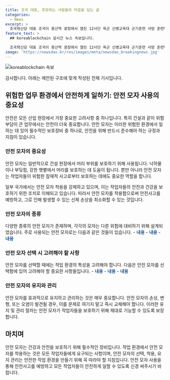 ```yaml
---
title: 조국 대표, 추모하는 사람들의 마음을 담는 글
categories:
  - News
excerpt: >
  조국혁신당 대표 조국이 용산역 광장에서 열린 12사단 육군 신병교육대 군기훈련 사망 훈련병을 위한 시민 추모 분향소에서 추모글을 부착하고 있다.
feature_text: >
  ## koreablockchain 실시간 뉴스 속보입니다.

  조국혁신당 대표 조국이 용산역 광장에서 열린 12사단 육군 신병교육대 군기훈련 사망 훈련병을 위한 시민 추모 분향소에서 추모글을 부착하고 있다.
image: 'https://newsdao.kr/res/images/meta/newsdao_breakingnews.jpg'
---
```


<p><img src="https://newsdao.kr/res/images/meta/newsdao_breakingnews.jpg" alt="koreablockchain 속보" /></p>

<p>감사합니다. 아래는 제안된 구조에 맞게 작성된 전체 기사입니다.</p>

<h2>위험한 업무 환경에서 안전하게 일하기: 안전 모자 사용의 중요성</h2>

<p>안전은 모든 산업 현장에서 가장 중요한 고려사항 중 하나입니다. 특히 건설과 같이 위험 부담이 큰 업무에서는 안전이 더욱 중요합니다. 안전 모자는 이러한 위험한 환경에서 일하는 데 있어 필수적인 보호장비 중 하나로, 안전을 위해 반드시 준수해아 하는 규정과 지침이 있습니다.</p>

<h3>안전 모자의 중요성</h3>

<p>안전 모자는 일반적으로 건설 현장에서 머리 부위를 보호하기 위해 사용됩니다. 낙하물이나 부딪힘, 강한 햇볕에서 머리를 보호하는 데 도움이 됩니다. 뿐만 아니라 안전 모자는 작업자들이 위험한 잠재적 사고로부터 보호하는 데에도 중요한 역할을 합니다.</p>

<p>일부 국가에서는 안전 모자 착용을 강제하고 있으며, 이는 작업자들의 안전과 건강을 보호하기 위한 조치로 이해되고 있습니다. 따라서 안전 모자를 착용함으로써 안전사고를 예방하고, 그로 인해 발생할 수 있는 신체 손상을 최소화할 수 있는 것입니다.</p>

<h3>안전 모자의 종류</h3>

<p>다양한 종류의 안전 모자가 존재하며, 각각의 모자는 다른 위험에 대비하기 위해 설계되었습니다. 주로 사용되는 안전 모자로는 다음과 같은 것들이 있습니다.
- <b><span style="color: #1a5490;">내용</span></b>
- <b><span style="color: #1a5490;">내용</span></b>
- <b><span style="color: #1a5490;">내용</span></b></p>

<h3>안전 모자 선택 시 고려해야 할 사항</h3>

<p>안전 모자를 선택할 때에는 작업 환경의 특성을 고려해야 합니다. 다음은 안전 모자를 선택함에 있어 고려해야 할 중요한 사항들입니다.
- <b><span style="color: #1a5490;">내용</span></b>
- <b><span style="color: #1a5490;">내용</span></b>
- <b><span style="color: #1a5490;">내용</span></b></p>

<h3>안전 모자의 유지와 관리</h3>

<p>안전 모자를 효과적으로 유지하고 관리하는 것은 매우 중요합니다. 안전 모자의 손상, 변형, 또는 오염이 발견될 경우, 이를 문제로 여기지 말고 즉시 교체해야 합니다. 이러한 유지 및 관리 절차는 안전 모자가 작업자들을 보호하기 위해 제대로 기능할 수 있도록 보장합니다. </p>

<h2>마치며</h2>

<p>안전 모자는 건강과 안전을 보호하기 위해 필수적인 장비입니다. 작업 환경에서 안전 모자를 착용하는 것은 모든 작업자들에게 요구되는 사항이며, 안전 모자의 선택, 착용, 유지 관리는 안전한 작업 환경을 만들기 위해 꼭 따라야 할 지침입니다. 안전 모자 사용을 통해 안전사고를 예방하고 모든 작업자들이 안전하게 일할 수 있도록 신경 써주시기 바랍니다.</p>

<p data-ke-size="size16">&nbsp;</p>

